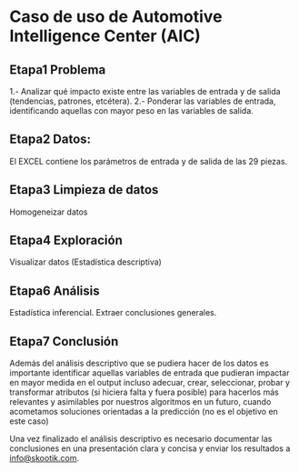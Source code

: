 # Caso de uso de Automotive Intelligence Center (AIC)

## Etapa1 Problema
1.- Analizar qué impacto existe entre las variables de entrada y de salida (tendencias, patrones, etcétera).
2.- Ponderar las variables de entrada, identificando aquellas con mayor peso en las variables de salida.

## Etapa2 Datos:
El EXCEL contiene los parámetros de entrada y de salida de las 29 piezas.

## Etapa3 Limpieza de datos
Homogeneizar datos

## Etapa4 Exploración
Visualizar datos (Estadística descriptiva)

## Etapa6 Análisis
Estadística inferencial. Extraer conclusiones generales.

## Etapa7 Conclusión

Además del análisis descriptivo que se pudiera hacer de los datos es importante identificar aquellas
variables de entrada que pudieran impactar en mayor medida en el output incluso adecuar, crear,
seleccionar, probar y transformar atributos (si hiciera falta y fuera posible) para hacerlos más
relevantes y asimilables por nuestros algoritmos en un futuro, cuando acometamos soluciones orientadas
a la predicción (no es el objetivo en este caso)

Una vez finalizado el análisis descriptivo es necesario documentar las conclusiones en una presentación
clara y concisa y enviar los resultados a info@skootik.com. 

